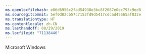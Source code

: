 ```yaml
---
ms.openlocfilehash: e86d6956c2fad54938e3bc8f2087e0ec793c9ed8
ms.sourcegitcommit: 5ef0d02cb57c7153fd9d5417cdcad45665af832e
ms.translationtype: HT
ms.contentlocale: zh-CN
ms.lasthandoff: 08/29/2019
ms.locfileid: "71138446"
---
```

Microsoft Windows